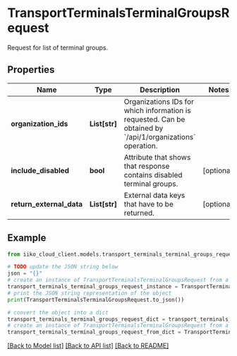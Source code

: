 # TransportTerminalsTerminalGroupsRequest

Request for list of terminal groups.

## Properties

Name | Type | Description | Notes
------------ | ------------- | ------------- | -------------
**organization_ids** | **List[str]** | Organizations IDs for which information is requested.                 Can be obtained by &#x60;/api/1/organizations&#x60; operation. | 
**include_disabled** | **bool** | Attribute that shows that response contains disabled terminal groups. | [optional] 
**return_external_data** | **List[str]** | External data keys that have to be returned. | [optional] 

## Example

```python
from iiko_cloud_client.models.transport_terminals_terminal_groups_request import TransportTerminalsTerminalGroupsRequest

# TODO update the JSON string below
json = "{}"
# create an instance of TransportTerminalsTerminalGroupsRequest from a JSON string
transport_terminals_terminal_groups_request_instance = TransportTerminalsTerminalGroupsRequest.from_json(json)
# print the JSON string representation of the object
print(TransportTerminalsTerminalGroupsRequest.to_json())

# convert the object into a dict
transport_terminals_terminal_groups_request_dict = transport_terminals_terminal_groups_request_instance.to_dict()
# create an instance of TransportTerminalsTerminalGroupsRequest from a dict
transport_terminals_terminal_groups_request_from_dict = TransportTerminalsTerminalGroupsRequest.from_dict(transport_terminals_terminal_groups_request_dict)
```
[[Back to Model list]](../README.md#documentation-for-models) [[Back to API list]](../README.md#documentation-for-api-endpoints) [[Back to README]](../README.md)


